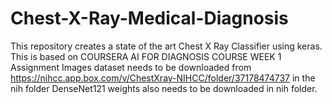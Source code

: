 # Chest-X-Ray-Medical-Diagnosis
This repository creates a state of the art Chest X Ray Classifier using keras.
This is based on COURSERA AI FOR DIAGNOSIS COURSE WEEK 1 Assignment
Images dataset needs to be downloaded from https://nihcc.app.box.com/v/ChestXray-NIHCC/folder/37178474737 in the nih folder
DenseNet121 weights also needs to be downloaded in nih folder.
